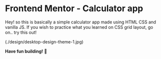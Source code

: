 # Frontend Mentor - Calculator app

Hey!
so this is basically a simple calculator app made using HTML CSS and vanilla JS.
If you wish to practice what you learned on CSS grid layout, go on.. try this out!

(./design/desktop-design-theme-1.jpg)

**Have fun building!** 🚀
